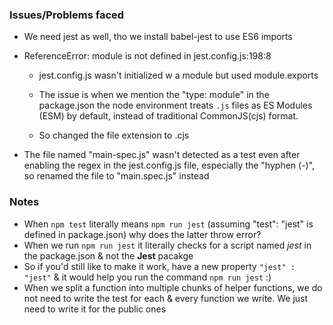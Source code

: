 ### Issues/Problems faced

- We need jest as well, tho we install babel-jest to use ES6 imports

- ReferenceError: module is not defined in jest.config.js:198:8
  - jest.config.js wasn't initialized w a module but used module.exports

  - The issue is when we mention the "type: module" in the package.json the node environment treats `.js` files as ES Modules (ESM) by default, instead of traditional CommonJS(cjs) format.

  - So changed the file extension to .cjs

- The file named "main-spec.js" wasn't detected as a test even after enabling the regex in the jest.config.js file, especially the "hyphen (-)", so renamed the file to "main.spec.js" instead


### Notes
- When `npm test` literally means `npm run jest` (assuming "test": "jest" is defined in package.json) why does the latter throw error?
 - When we run `npm run jest` it literally checks for a script named _jest_ in the package.json & not the __Jest__ pacakge
 - So if you'd still like to make it work, have a new property `"jest" : "jest"` & it would help you run the command `npm run jest` :)
- When we split a function into multiple chunks of helper functions, we do not need to write the test for each & every function we write. We just need to write it for the public ones